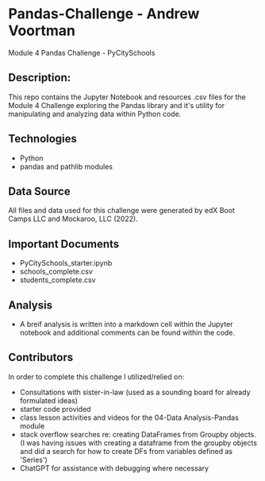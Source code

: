 # Pandas-Challenge - Andrew Voortman
Module 4 Pandas Challenge - PyCitySchools

## Description:   

This repo contains the Jupyter Notebook and resources .csv files for the Module 4 Challenge exploring the Pandas library and it's utility for manipulating and analyzing data within Python code.   

## Technologies  

* Python
* pandas and pathlib modules 

## Data Source  
All files and data used for this challenge were generated by edX Boot Camps LLC and Mockaroo, LLC (2022).  

## Important Documents
* PyCitySchools_starter.ipynb
* schools_complete.csv
* students_complete.csv

## Analysis  
*  A breif analysis is written into a markdown cell within the Jupyter notebook and additional comments can be found within the code.

## Contributors
In order to complete this challenge I utilized/relied on:
* Consultations with sister-in-law (used as a sounding board for already formulated ideas)
* starter code provided
* class lesson activities and videos for the 04-Data Analysis-Pandas module
* stack overflow searches re: creating DataFrames from Groupby objects. (I was having issues with creating a dataframe from the groupby objects and did a search for how to create DFs from variables defined as 'Series')
* ChatGPT for assistance with debugging where necessary